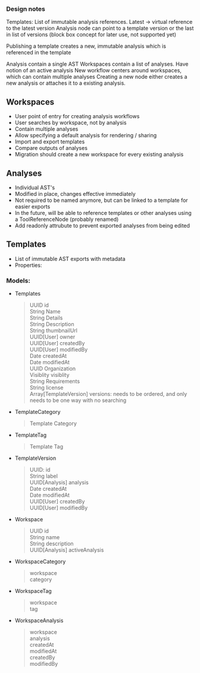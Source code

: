 ### Design notes
Templates:
List of immutable analysis references.
Latest -> virtual reference to the latest version
Analysis node can point to a template version or the last in list of versions (block box concept for later use, not supported yet)

Publishing a template creates a new, immutable analysis which is referenced in the template

Analysis contain a single AST
Workspaces contain a list of analyses. Have notion of an active analysis
New workflow centers around workspaces, which can contain multiple analyses
Creating a new node either creates a new analysis or attaches it to a existing analysis.


## Workspaces
* User point of entry for creating analysis workflows
* User searches by workspace, not by analysis
* Contain multiple analyses
* Allow specifying a default analysis for rendering / sharing
* Import and export templates
* Compare outputs of analyses
* Migration should create a new workspace for every existing analysis

## Analyses
* Individual AST's
* Modified in place, changes effective immediately
* Not required to be named anymore, but can be linked to a template for easier exports
* In the future, will be able to reference templates or other analyses using a ToolReferenceNode (probably renamed)
* Add readonly attrubute to prevent exported analyses from being edited

## Templates
* List of immutable AST exports with metadata
* Properties:

### Models:
* Templates
  > UUID id  
  > String Name  
  > String Details  
  > String Description  
  > String thumbnailUrl  
  > UUID[User] owner  
  > UUID[User] createdBy  
  > UUID[User] modifiedBy  
  > Date createdAt  
  > Date modifiedAt  
  > UUID Organization  
  > Visiblity visiblity  
  > String Requirements  
  > String license  
  > Array[TemplateVersion] versions: needs to be ordered, and only needs to be one way with no searching  

* TemplateCategory
  > Template
  > Category
  
* TemplateTag
  > Template
  > Tag

* TemplateVersion
  > UUID: id  
  > String label  
  > UUID[Analysis] analysis  
  > Date createdAt  
  > Date modifiedAt  
  > UUID[User] createdBy  
  > UUID[User] modifiedBy  

* Workspace
  > UUID id  
  > String name  
  > String description  
  > UUID[Analysis] activeAnalysis  
  
* WorkspaceCategory
  > workspace  
  > category  

* WorkspaceTag
  > workspace  
  > tag  

* WorkspaceAnalysis
  > workspace  
  > analysis  
  > createdAt  
  > modifiedAt  
  > createdBy  
  > modifiedBy  
